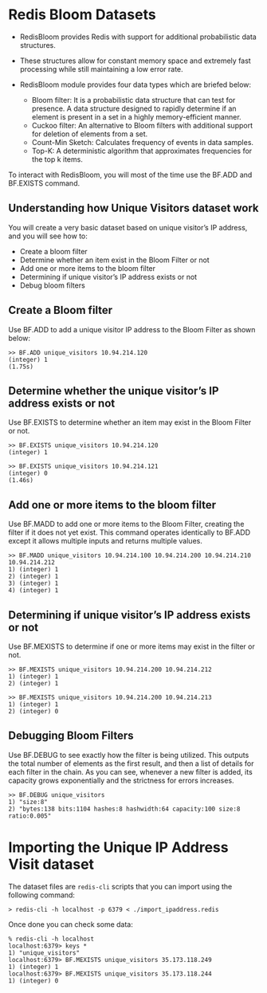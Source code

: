 # Redis Bloom Datasets

- RedisBloom provides Redis with support for additional probabilistic data structures. 
- These structures allow for constant memory space and extremely fast processing while still maintaining a low error rate. 
- RedisBloom module provides four data types which are briefed below:

  - Bloom filter:  It is a probabilistic  data structure that can test for presence. A data structure designed to rapidly determine if an element is present in a set in a highly memory-efficient manner. 
  - Cuckoo filter: An alternative to Bloom filters with additional support for deletion of elements from a set.
  - Count-Min Sketch: Calculates frequency of events in data samples.
  - Top-K: A deterministic algorithm that approximates frequencies for the top k items.


To interact with RedisBloom, you will most of the time use the BF.ADD and BF.EXISTS command. 




## Understanding how Unique Visitors dataset work

You will create a very basic dataset based on unique visitor’s IP address, and you will see how to:

- Create a bloom filter
- Determine whether an item exist in the Bloom Filter or not
- Add one or more items to the bloom filter
- Determining if unique visitor’s IP address exists or not
- Debug bloom filters


## Create a Bloom filter

Use  BF.ADD to add a unique visitor IP address to the Bloom Filter as shown below:

```
>> BF.ADD unique_visitors 10.94.214.120
(integer) 1
(1.75s)
```

## Determine whether the unique visitor’s IP address exists or not

Use BF.EXISTS  to determine whether an item may exist in the Bloom Filter or not.

```
>> BF.EXISTS unique_visitors 10.94.214.120
(integer) 1
```

```
>> BF.EXISTS unique_visitors 10.94.214.121
(integer) 0
(1.46s)
```

## Add one or more items to the bloom filter

Use BF.MADD to add one or more items to the Bloom Filter, creating the filter if it does not yet exist. This command operates identically to BF.ADD except it allows multiple inputs and returns multiple values.

```
>> BF.MADD unique_visitors 10.94.214.100 10.94.214.200 10.94.214.210 10.94.214.212
1) (integer) 1
2) (integer) 1
3) (integer) 1
4) (integer) 1
```

## Determining if unique visitor’s IP address exists or not

Use BF.MEXISTS to determine if one or more items may exist in the filter or not.

```
>> BF.MEXISTS unique_visitors 10.94.214.200 10.94.214.212
1) (integer) 1
2) (integer) 1
```

```
>> BF.MEXISTS unique_visitors 10.94.214.200 10.94.214.213
1) (integer) 1
2) (integer) 0
```

## Debugging Bloom Filters

Use BF.DEBUG to see exactly how the filter is being utilized. This outputs the total number of elements as the first result, and then a list of details for each filter in the chain. As you can see, whenever a new filter is added, its capacity grows exponentially and the strictness for errors increases.

```
>> BF.DEBUG unique_visitors
1) "size:8"
2) "bytes:138 bits:1104 hashes:8 hashwidth:64 capacity:100 size:8 ratio:0.005"
```


# Importing the Unique IP Address Visit dataset

The dataset files are  `redis-cli` scripts that you can import using the following command:


```
> redis-cli -h localhost -p 6379 < ./import_ipaddress.redis
```

Once done you can check some data:


```
% redis-cli -h localhost
localhost:6379> keys *
1) "unique_visitors"
localhost:6379> BF.MEXISTS unique_visitors 35.173.118.249
1) (integer) 1
localhost:6379> BF.MEXISTS unique_visitors 35.173.118.244
1) (integer) 0

```


